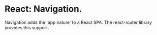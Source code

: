 # React: Navigation.
 
Navigation adds the 'app nature' to a React SPA. The react-router library provides this support. 